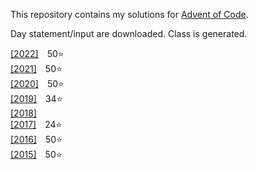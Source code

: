 This repository contains my solutions for [Advent of Code](https://adventofcode.com/).

Day statement/input are downloaded. Class is generated.

[[2022]](https://adventofcode.com/2022)&emsp;50:star:<br />
[[2021]](https://adventofcode.com/2021)&emsp;50:star:<br />
[[2020]](https://adventofcode.com/2020)&emsp;50:star:<br />
[[2019]](https://adventofcode.com/2019)&emsp;34:star:<br />
[[2018]](https://adventofcode.com/2018)&emsp;<br />
[[2017]](https://adventofcode.com/2017)&emsp;24:star:<br />
[[2016]](https://adventofcode.com/2016)&emsp;50:star:<br />
[[2015]](https://adventofcode.com/2015)&emsp;50:star:<br />
